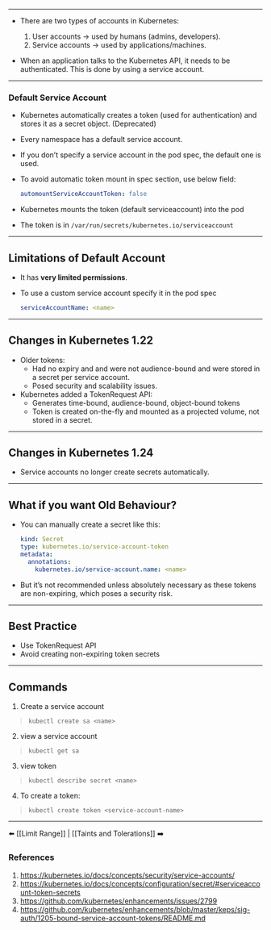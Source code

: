 ___
- There are two types of accounts in Kubernetes:
    1. User accounts → used by humans (admins, developers).
    2. Service accounts → used by applications/machines.

- When an application talks to the Kubernetes API, it needs to be authenticated. This is done by using a service account.
    
___

### Default Service Account
- Kubernetes automatically creates a token (used for authentication) and stores it as a secret object. (Deprecated)    
- Every namespace has a default service account.    
- If you don’t specify a service account in the pod spec, the default one is used.
- To avoid automatic token mount in spec section, use below field:
    
    ```yaml
    automountServiceAccountToken: false
    ```

- Kubernetes mounts the token (default serviceaccount) into the pod
- The token is in `/var/run/secrets/kubernetes.io/serviceaccount`
___
## Limitations of Default Account
- It has **very limited permissions**.
    
- To use a custom service account specify it in the pod spec 
	```yaml
	serviceAccountName: <name>
	``` 

___
## Changes in Kubernetes 1.22

- Older tokens:
    - Had no expiry and and were not audience-bound and were stored in a secret per service account.    
    - Posed security and scalability issues.
- Kubernetes added a TokenRequest API:
    - Generates time-bound, audience-bound, object-bound tokens
    - Token is created on-the-fly and mounted as a projected volume, not stored in a secret.
___        
## Changes in Kubernetes 1.24

- Service accounts no longer create secrets automatically.

___
## What if you want Old Behaviour?
- You can manually create a secret like this:
    
    ```yaml
    kind: Secret
    type: kubernetes.io/service-account-token
    metadata:
      annotations:
        kubernetes.io/service-account.name: <name>
    ```
    
- But it’s not recommended unless absolutely necessary as these tokens are non-expiring, which poses a security risk.
___
## Best Practice

- Use TokenRequest API  
- Avoid creating non-expiring token secrets
___
## Commands
1. Create a service account 
>`kubectl create sa <name>`
2. view a service account  
> `kubectl get sa`
3. view token
> `kubectl describe secret <name>`
4. To create a token:
> `kubectl create token <service-account-name>`
___

⬅️ [[Limit Range]] | [[Taints and Tolerations]] ➡️
### References
1. https://kubernetes.io/docs/concepts/security/service-accounts/
2. https://kubernetes.io/docs/concepts/configuration/secret/#serviceaccount-token-secrets
3. https://github.com/kubernetes/enhancements/issues/2799
4. https://github.com/kubernetes/enhancements/blob/master/keps/sig-auth/1205-bound-service-account-tokens/README.md